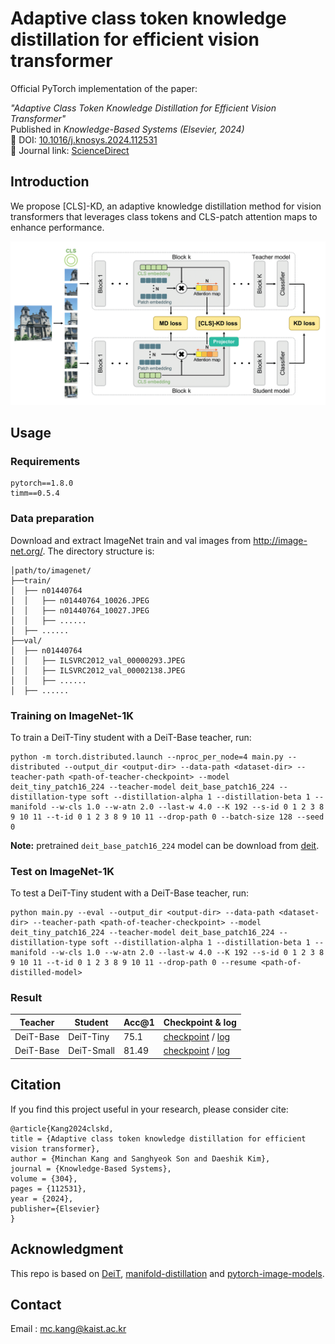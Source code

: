 # Adaptive class token knowledge distillation for efficient vision transformer

Official PyTorch implementation of the paper:

_"Adaptive Class Token Knowledge Distillation for Efficient Vision Transformer"_  
Published in *Knowledge-Based Systems (Elsevier, 2024)*  
📄 DOI: [10.1016/j.knosys.2024.112531](https://doi.org/10.1016/j.knosys.2024.112531)  
🔗 Journal link: [ScienceDirect](https://www.sciencedirect.com/science/article/pii/S0950705124011651)

## Introduction

We propose [CLS]-KD, an adaptive knowledge distillation method for vision transformers that leverages class tokens and CLS-patch attention maps to enhance performance.

![](figs/overview.png)

## Usage

### Requirements

```
pytorch==1.8.0
timm==0.5.4
```
### Data preparation

Download and extract ImageNet train and val images from http://image-net.org/.
The directory structure is:

```
│path/to/imagenet/
├──train/
│  ├── n01440764
│  │   ├── n01440764_10026.JPEG
│  │   ├── n01440764_10027.JPEG
│  │   ├── ......
│  ├── ......
├──val/
│  ├── n01440764
│  │   ├── ILSVRC2012_val_00000293.JPEG
│  │   ├── ILSVRC2012_val_00002138.JPEG
│  │   ├── ......
│  ├── ......
```

### Training on ImageNet-1K

To train a DeiT-Tiny student with a DeiT-Base teacher, run:

```shell
python -m torch.distributed.launch --nproc_per_node=4 main.py --distributed --output_dir <output-dir> --data-path <dataset-dir> --teacher-path <path-of-teacher-checkpoint> --model deit_tiny_patch16_224 --teacher-model deit_base_patch16_224 --distillation-type soft --distillation-alpha 1 --distillation-beta 1 --manifold --w-cls 1.0 --w-atn 2.0 --last-w 4.0 --K 192 --s-id 0 1 2 3 8 9 10 11 --t-id 0 1 2 3 8 9 10 11 --drop-path 0 --batch-size 128 --seed 0
```

**Note:** pretrained `deit_base_patch16_224` model can be download from [deit](https://github.com/facebookresearch/deit/blob/main/README_deit.md).

### Test on ImageNet-1K
To test a DeiT-Tiny student with a DeiT-Base teacher, run:

```shell
python main.py --eval --output_dir <output-dir> --data-path <dataset-dir> --teacher-path <path-of-teacher-checkpoint> --model deit_tiny_patch16_224 --teacher-model deit_base_patch16_224 --distillation-type soft --distillation-alpha 1 --distillation-beta 1 --manifold --w-cls 1.0 --w-atn 2.0 --last-w 4.0 --K 192 --s-id 0 1 2 3 8 9 10 11 --t-id 0 1 2 3 8 9 10 11 --drop-path 0 --resume <path-of-distilled-model>
```

### Result

| Teacher  | Student   | Acc@1 | Checkpoint & log                                             |
| -------- | --------- | ----- | ------------------------------------------------------------ |
| DeiT-Base | DeiT-Tiny | 75.1  | [checkpoint](https://github.com/kmc3661/cls-kd/releases/download/checkpoint/deit_base_to_tiny_75.1.pth) / [log](https://github.com/kmc3661/cls-kd/releases/download/checkpoint/deit_base_to_tiny_75.1.txt) |
| DeiT-Base | DeiT-Small | 81.49  | [checkpoint](https://github.com/kmc3661/cls-kd/releases/download/checkpoint/deit_base_to_small_81.49.pth) / [log](https://github.com/kmc3661/cls-kd/releases/download/checkpoint/deit_base_to_small_81.49.txt) |


## Citation

If you find this project useful in your research, please consider cite:

```
@article{Kang2024clskd,
title = {Adaptive class token knowledge distillation for efficient vision transformer},
author = {Minchan Kang and Sanghyeok Son and Daeshik Kim},
journal = {Knowledge-Based Systems},
volume = {304},
pages = {112531},
year = {2024},
publisher={Elsevier}
}
```

## Acknowledgment

This repo is based on [DeiT](https://github.com/facebookresearch/deit), [manifold-distillation](https://github.com/Hao840/manifold-distillation) and [pytorch-image-models](https://github.com/rwightman/pytorch-image-models).

## Contact
Email : mc.kang@kaist.ac.kr


